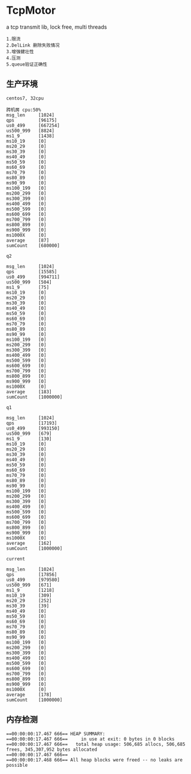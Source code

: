 # TcpMotor
a tcp transmit lib, lock free, multi threads
	
	1.限流
	2.DelLink 删除失败情况
	3.增强健壮性
	4.压测
	5.queue验证正确性

## 生产环境
	centos7, 32cpu

	跨机房 cpu:50%
	msg_len     [1024]
	qps         [96175]
	us0_499     [667254]
	us500_999   [8824]
	ms1_9       [1438]
	ms10_19     [0]
	ms20_29     [0]
	ms30_39     [0]
	ms40_49     [0]
	ms50_59     [0]
	ms60_69     [0]
	ms70_79     [0]
	ms80_89     [0]
	ms90_99     [0]
	ms100_199   [0]
	ms200_299   [0]
	ms300_399   [0]
	ms400_499   [0]
	ms500_599   [0]
	ms600_699   [0]
	ms700_799   [0]
	ms800_899   [0]
	ms900_999   [0]
	ms1000X     [0]
	average     [87]
	sumCount    [680000]
	
	q2

	msg_len     [1024]
	qps         [15585]
	us0_499     [994711]
	us500_999   [504]
	ms1_9       [75]
	ms10_19     [0]
	ms20_29     [0]
	ms30_39     [0]
	ms40_49     [0]
	ms50_59     [0]
	ms60_69     [0]
	ms70_79     [0]
	ms80_89     [0]
	ms90_99     [0]
	ms100_199   [0]
	ms200_299   [0]
	ms300_399   [0]
	ms400_499   [0]
	ms500_599   [0]
	ms600_699   [0]
	ms700_799   [0]
	ms800_899   [0]
	ms900_999   [0]
	ms1000X     [0]
	average     [183]
	sumCount    [1000000]

	q1

	msg_len     [1024]
	qps         [17193]
	us0_499     [993150]
	us500_999   [679]
	ms1_9       [130]
	ms10_19     [0]
	ms20_29     [0]
	ms30_39     [0]
	ms40_49     [0]
	ms50_59     [0]
	ms60_69     [0]
	ms70_79     [0]
	ms80_89     [0]
	ms90_99     [0]
	ms100_199   [0]
	ms200_299   [0]
	ms300_399   [0]
	ms400_499   [0]
	ms500_599   [0]
	ms600_699   [0]
	ms700_799   [0]
	ms800_899   [0]
	ms900_999   [0]
	ms1000X     [0]
	average     [162]
	sumCount    [1000000]

	current

	msg_len     [1024]
	qps         [17856]
	us0_499     [979580]
	us500_999   [671]
	ms1_9       [1218]
	ms10_19     [309]
	ms20_29     [252]
	ms30_39     [39]
	ms40_49     [0]
	ms50_59     [0]
	ms60_69     [0]
	ms70_79     [0]
	ms80_89     [0]
	ms90_99     [0]
	ms100_199   [0]
	ms200_299   [0]
	ms300_399   [0]
	ms400_499   [0]
	ms500_599   [0]
	ms600_699   [0]
	ms700_799   [0]
	ms800_899   [0]
	ms900_999   [0]
	ms1000X     [0]
	average     [178]
	sumCount    [1000000]
## 内存检测

	==00:00:00:17.467 666== HEAP SUMMARY:
	==00:00:00:17.467 666==     in use at exit: 0 bytes in 0 blocks
	==00:00:00:17.467 666==   total heap usage: 506,685 allocs, 506,685 frees, 345,307,952 bytes allocated
	==00:00:00:17.467 666== 
	==00:00:00:17.468 666== All heap blocks were freed -- no leaks are possible